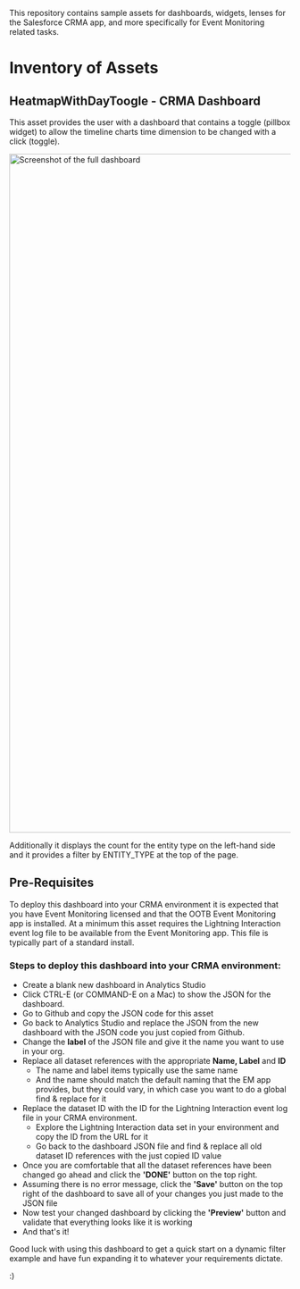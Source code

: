 This repository contains sample assets for dashboards, widgets, lenses for the Salesforce CRMA app, and more specifically for Event Monitoring related tasks.

# Inventory of Assets

## HeatmapWithDayToogle - CRMA Dashboard

This asset provides the user with a dashboard that contains a toggle (pillbox widget) to allow the timeline charts time dimension to be changed with a click (toggle).

<img width="1216" alt="Screenshot of the full dashboard" src="https://github.com/michaelguse/crma-em/assets/654874/e91bdf0b-d75c-4c85-a9e4-06fd3fbf677f">

Additionally it displays the count for the entity type on the left-hand side and it provides a filter by ENTITY_TYPE at the top of the page.

## Pre-Requisites

To deploy this dashboard into your CRMA environment it is expected that you have Event Monitoring licensed and that the OOTB  Event Monitoring app is installed. At a minimum this asset requires the Lightning Interaction event log file to be available from the Event Monitoring app. This file is typically part of a standard install.

### Steps to deploy this dashboard into your CRMA environment:
- Create a blank new dashboard in Analytics Studio
- Click CTRL-E (or COMMAND-E on a Mac) to show the JSON for the dashboard.
- Go to Github and copy the JSON code for this asset
- Go back to Analytics Studio and replace the JSON from the new dashboard with the JSON code you just copied from Github.
- Change the **label** of the JSON file and give it the name you want to use in your org.
- Replace all dataset references with the appropriate **Name, Label** and **ID**
  - The name and label items typically use the same name
  - And the name should match the default naming that the EM app provides, but they could vary, in which case you want to do a global find & replace for it
- Replace the dataset ID with the ID for the Lightning Interaction event log file in your CRMA environment.
  - Explore the Lightning Interaction data set in your environment and copy the ID from the URL for it
  - Go back to the dashboard JSON file and find & replace all old dataset ID references with the just copied ID value
- Once you are comfortable that all the dataset references have been changed go ahead and click the **'DONE'** button on the top right.
- Assuming there is no error message, click the **'Save'** button on the top right of the dashboard to save all of your changes you just  made to the JSON file
- Now test your changed dashboard by clicking the **'Preview'** button and validate that everything looks like it is working
- And that's it!

Good luck with using this dashboard to get a quick start on a dynamic filter example and have fun expanding it to whatever your requirements dictate.

:)
